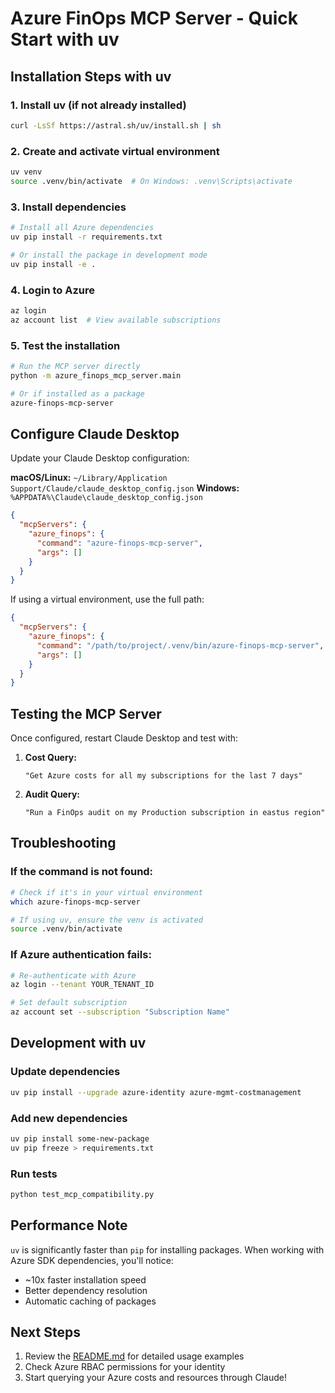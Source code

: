 # Azure FinOps MCP Server - Quick Start with uv

## Installation Steps with uv

### 1. Install uv (if not already installed)
```bash
curl -LsSf https://astral.sh/uv/install.sh | sh
```

### 2. Create and activate virtual environment
```bash
uv venv
source .venv/bin/activate  # On Windows: .venv\Scripts\activate
```

### 3. Install dependencies
```bash
# Install all Azure dependencies
uv pip install -r requirements.txt

# Or install the package in development mode
uv pip install -e .
```

### 4. Login to Azure
```bash
az login
az account list  # View available subscriptions
```

### 5. Test the installation
```bash
# Run the MCP server directly
python -m azure_finops_mcp_server.main

# Or if installed as a package
azure-finops-mcp-server
```

## Configure Claude Desktop

Update your Claude Desktop configuration:

**macOS/Linux:** `~/Library/Application Support/Claude/claude_desktop_config.json`
**Windows:** `%APPDATA%\Claude\claude_desktop_config.json`

```json
{
  "mcpServers": {
    "azure_finops": {
      "command": "azure-finops-mcp-server",
      "args": []
    }
  }
}
```

If using a virtual environment, use the full path:
```json
{
  "mcpServers": {
    "azure_finops": {
      "command": "/path/to/project/.venv/bin/azure-finops-mcp-server",
      "args": []
    }
  }
}
```

## Testing the MCP Server

Once configured, restart Claude Desktop and test with:

1. **Cost Query:**
   ```
   "Get Azure costs for all my subscriptions for the last 7 days"
   ```

2. **Audit Query:**
   ```
   "Run a FinOps audit on my Production subscription in eastus region"
   ```

## Troubleshooting

### If the command is not found:
```bash
# Check if it's in your virtual environment
which azure-finops-mcp-server

# If using uv, ensure the venv is activated
source .venv/bin/activate
```

### If Azure authentication fails:
```bash
# Re-authenticate with Azure
az login --tenant YOUR_TENANT_ID

# Set default subscription
az account set --subscription "Subscription Name"
```

## Development with uv

### Update dependencies
```bash
uv pip install --upgrade azure-identity azure-mgmt-costmanagement
```

### Add new dependencies
```bash
uv pip install some-new-package
uv pip freeze > requirements.txt
```

### Run tests
```bash
python test_mcp_compatibility.py
```

## Performance Note

`uv` is significantly faster than `pip` for installing packages. When working with Azure SDK dependencies, you'll notice:
- ~10x faster installation speed
- Better dependency resolution
- Automatic caching of packages

## Next Steps

1. Review the [README.md](README.md) for detailed usage examples
2. Check Azure RBAC permissions for your identity
3. Start querying your Azure costs and resources through Claude!
